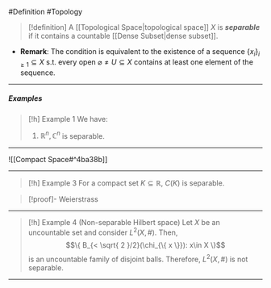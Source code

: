 #Definition #Topology 

> [!definition]
> A [[Topological Space|topological space]] $X$ is ***separable*** if it contains a countable [[Dense Subset|dense subset]].
- **Remark**: The condition is equivalent to the existence of a sequence $\{ x_{i} \}_{i\geq 1}\subseteq X$ s.t. every open $\varnothing\neq U\subseteq X$ contains at least one element of the sequence.
---
##### Examples
> [!h] Example 1
> We have:
> 1. $\mathbb{R}^n, \mathbb{C}^n$ is separable.
---
![[Compact Space#^4ba38b]]

---
> [!h] Example 3
> For a compact set $K\subseteq \mathbb{R}$, $C(K)$ is separable.

> [!proof]-
> Weierstrass
---
> [!h] Example 4 (Non-separable Hilbert space)
> Let $X$ be an uncountable set and consider $L^2(X,\#)$. Then, $$\{ B_{< \sqrt{ 2 }/2}(\chi_{\{ x \}}): x\in X \}$$is an uncountable family of disjoint balls. Therefore, $L^2(X,\#)$ is not separable.
---